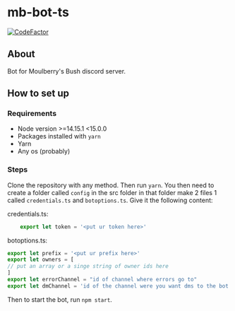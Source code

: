 # mb-bot-ts
[![CodeFactor](https://www.codefactor.io/repository/github/notenoughupdates/mb-bot-ts/badge?s=708ab26519121898fd964e54b6ba3afdad396ac3)](https://www.codefactor.io/repository/github/notenoughupdates/mb-bot-ts)

## About

Bot for Moulberry's Bush discord server.

## How to set up

### Requirements
* Node version >=14.15.1 <15.0.0
* Packages installed with `yarn`
* Yarn
* Any os (probably)

### Steps

Clone the repository with any method. Then run `yarn`. You then need to create a folder called `config` in the src folder in that folder make 2 files 1 called `credentials.ts` and `botoptions.ts`. Give it the following content:

credentials.ts:
```ts
    export let token = '<put ur token here>'
```

botoptions.ts:
```ts
export let prefix = '<put ur prefix here>' 
export let owners = [
// put an array or a singe string of owner ids here
]
export let errorChannel = "id of channel where errors go to"
export let dmChannel = 'id of the channel were you want dms to the bot to go'
```

Then to start the bot, run `npm start`.
